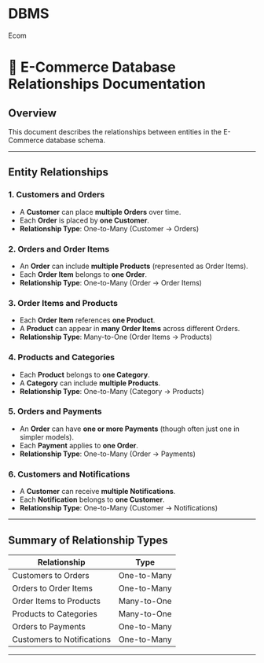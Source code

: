 # DBMS
Ecom 


# 📄 E-Commerce Database Relationships Documentation

## Overview
This document describes the relationships between entities in the E-Commerce database schema.

---

## Entity Relationships

### 1. Customers and Orders
- A **Customer** can place **multiple Orders** over time.
- Each **Order** is placed by **one Customer**.
- **Relationship Type**: One-to-Many (Customer → Orders)

### 2. Orders and Order Items
- An **Order** can include **multiple Products** (represented as Order Items).
- Each **Order Item** belongs to **one Order**.
- **Relationship Type**: One-to-Many (Order → Order Items)

### 3. Order Items and Products
- Each **Order Item** references **one Product**.
- A **Product** can appear in **many Order Items** across different Orders.
- **Relationship Type**: Many-to-One (Order Items → Products)

### 4. Products and Categories
- Each **Product** belongs to **one Category**.
- A **Category** can include **multiple Products**.
- **Relationship Type**: One-to-Many (Category → Products)

### 5. Orders and Payments
- An **Order** can have **one or more Payments** (though often just one in simpler models).
- Each **Payment** applies to **one Order**.
- **Relationship Type**: One-to-Many (Order → Payments)

### 6. Customers and Notifications
- A **Customer** can receive **multiple Notifications**.
- Each **Notification** belongs to **one Customer**.
- **Relationship Type**: One-to-Many (Customer → Notifications)

---

## Summary of Relationship Types

| Relationship                 | Type        |
|------------------------------|-------------|
| Customers to Orders           | One-to-Many |
| Orders to Order Items         | One-to-Many |
| Order Items to Products       | Many-to-One |
| Products to Categories        | Many-to-One |
| Orders to Payments            | One-to-Many |
| Customers to Notifications    | One-to-Many |

---

